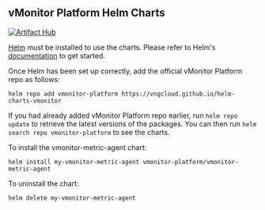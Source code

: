 ## vMonitor Platform Helm Charts

[![Artifact Hub](https://img.shields.io/endpoint?url=https://artifacthub.io/badge/repository/vmonitor-platform)](https://artifacthub.io/packages/search?repo=vmonitor-platform)

[Helm](https://helm.sh) must be installed to use the charts.  Please refer to
Helm's [documentation](https://helm.sh/docs) to get started.

Once Helm has been set up correctly, add the official vMonitor Platform repo as follows:

    helm repo add vmonitor-platform https://vngcloud.github.io/helm-charts-vmonitor

If you had already added vMonitor Platform repo earlier, run `helm repo update` to retrieve
the latest versions of the packages.  You can then run `helm search repo
vmonitor-platform` to see the charts.

To install the vmonitor-metric-agent chart:

    helm install my-vmonitor-metric-agent vmonitor-platform/vmonitor-metric-agent

To uninstall the chart:

    helm delete my-vmonitor-metric-agent